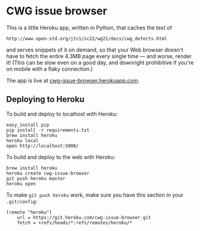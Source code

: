 # CWG issue browser

This is a little Heroku app, written in Python, that caches the
text of

    http://www.open-std.org/jtc1/sc22/wg21/docs/cwg_defects.html

and serves snippets of it on demand, so that your Web browser doesn't
have to fetch the entire 4.3MB page every single time — and worse,
render it! (This can be slow even on a good day, and downright prohibitive
if you're on mobile with a flaky connection.)

The app is live at [cwg-issue-browser.herokuapp.com](https://cwg-issue-browser.herokuapp.com/).


Deploying to Heroku
-------------------

To build and deploy to localhost with Heroku:

    easy_install pip
    pip install -r requirements.txt
    brew install heroku
    heroku local
    open http://localhost:5000/

To build and deploy to the web with Heroku:

    brew install heroku
    heroku create cwg-issue-browser
    git push heroku master
    heroku open

To make `git push heroku` work, make sure you have this section in your
`.git/config`:

    [remote "heroku"]
        url = https://git.heroku.com/cwg-issue-browser.git
        fetch = +refs/heads/*:refs/remotes/heroku/*
